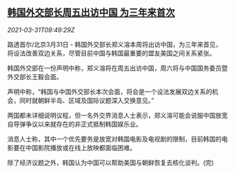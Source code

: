<!--1617184862000-->
[韩国外交部长周五出访中国 为三年来首次](https://cn.reuters.com/article/southkorea-foreign-minister-visit-china-idCNKBS2BN18Q)
------

<div><i>2021-03-31T09:49:29Z</i></div><p>路透首尔/北京3月31日 - 韩国外交部长郑义溶本周将出访中国，为三年来首见，将设法改善双边关系，尽管目前中国与韩国最重要的盟友美国之间关系紧张。</p><p>韩国外交部在一份声明中称，郑义溶将在周五出访中国，周六将与中国国务委员暨外交部长王毅会面。</p><p>声明中称，“韩国与中国外交部长本次会面，将会是一个设法发展双边关系的机会，同时就朝鲜半岛、区域及国际议题深入交换意见。”</p><p>两国都未详细说明议程，但一名外交界消息人士表示，郑义溶可能会说服中国放宽自导弹争议以来就存在的非正式抵制韩国娱乐业。</p><p>消息人士称，其中一个优先要务是放宽对韩国电影及电视剧的限制，目前韩国的电影要在中国影院播放或在线上放映都面临困难。</p><p>除了经济议题之外，韩国认为中国可以帮助美国与朝鲜恢复去核化谈判。(完)</p>
